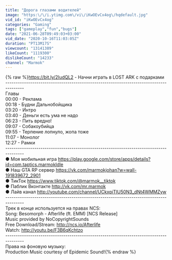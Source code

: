 ```yaml
---
title: "Дорога глазами водителей"
image: "https:\/\/i.ytimg.com\/vi\/iKwOEvCx4og\/hqdefault.jpg"
vid_id: "iKwOEvCx4og"
categories: "Gaming"
tags: ["gameplay","fun","bugs"]
date: "2021-06-28T09:49:03+03:00"
vid_date: "2020-10-16T11:03:05Z"
duration: "PT13M17S"
viewcount: "13141389"
likeCount: "1119300"
dislikeCount: "14233"
channel: "Marmok"
---
```

{% raw %}<a rel="nofollow" target="blank" href="https://bit.ly/2IudQL2">https://bit.ly/2IudQL2</a> - Начни играть в LOST ARK с подарками<br />---------------------------------------------------------------------------------------<br />Главы<br />00:00 - Реклама<br />00:18 - Будни Дальнобойщика<br />03:20 - Интро<br />03:40 - Деньги есть ума не надо<br />06:23 - Пить вредно!<br />09:07 - Собакоубийца<br />09:55 - Терпение лопнуло, жопа тоже<br />11:07 - Монолог<br />12:27 - Рамки<br />---------------------------------------------------------------------------------------<br />● Моя мобильная игра <a rel="nofollow" target="blank" href="https://play.google.com/store/apps/details?id=com.taptics.marmokIdle">https://play.google.com/store/apps/details?id=com.taptics.marmokIdle</a><br />● Наш GTA RP сервер <a rel="nofollow" target="blank" href="https://vk.com/marmokjohan?w=wall-191839672_2901">https://vk.com/marmokjohan?w=wall-191839672_2901</a><br />● ТикТок <a rel="nofollow" target="blank" href="https://www.tiktok.com/@marmok__tiktok">https://www.tiktok.com/@marmok__tiktok</a><br />● Паблик Вконтакте <a rel="nofollow" target="blank" href="http://vk.com/mr.marmok">http://vk.com/mr.marmok</a><br />● Лайв канал <a rel="nofollow" target="blank" href="http://youtube.com/channel/UCkxpiTIU50N3_dNt4WMMZyw">http://youtube.com/channel/UCkxpiTIU50N3_dNt4WMMZyw</a><br />---------------------------------------------------------------------------------------<br />Трек в конце используется на правах NCS:<br />Song: Besomorph - Afterlife (ft. EMM) [NCS Release]<br />Music provided by NoCopyrightSounds<br />Free Download/Stream: <a rel="nofollow" target="blank" href="http://ncs.io/Afterlife">http://ncs.io/Afterlife</a><br />Watch: <a rel="nofollow" target="blank" href="http://youtu.be/F3B6qKchtzo">http://youtu.be/F3B6qKchtzo</a><br />---------------------------------------------------------------------------------------<br />Права на фоновую музыку:<br />Production Music courtesy of Epidemic Sound!{% endraw %}
